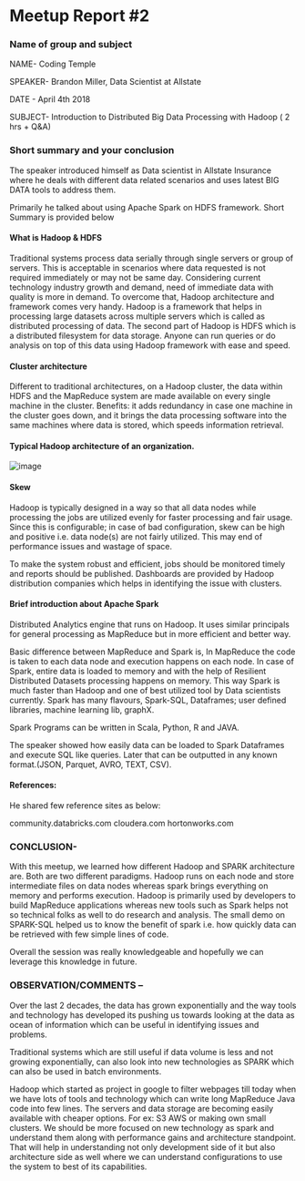 # Meetup Report #2

### Name of group and subject

NAME- Coding Temple

SPEAKER- Brandon Miller, Data Scientist at Allstate

DATE - April 4th 2018

SUBJECT- Introduction to Distributed Big Data Processing with Hadoop ( 2 hrs + Q&A)

### Short summary and your conclusion

The speaker introduced himself as Data scientist in Allstate Insurance where he deals with different data related scenarios and uses latest BIG DATA tools to address them.

Primarily he talked about using Apache Spark on HDFS framework. Short Summary is provided below

#### What is Hadoop & HDFS
Traditional systems process data serially through single servers or group of servers. This is acceptable in scenarios where data requested is not required immediately or may not be same day. Considering current technology industry growth and demand, need of immediate data with quality is more in demand. To overcome that, Hadoop architecture and framework comes very handy.
Hadoop is a framework that helps in processing large datasets across multiple servers which is called as distributed processing of data. 
The second part of Hadoop is HDFS which is a distributed filesystem for data storage.
Anyone can run queries or do analysis on top of this data using Hadoop framework with ease and speed.

#### Cluster architecture
Different to traditional architectures, on a Hadoop cluster, the data within HDFS and the MapReduce system are made available on every single machine in the cluster. Benefits: it adds redundancy in case one machine in the cluster goes down, and it brings the data processing software into the same machines where data is stored, which speeds information retrieval.

#### Typical Hadoop architecture of an organization. 

![image](https://user-images.githubusercontent.com/35637485/39381635-69d97c98-4a28-11e8-95c2-66ac44b7b8c4.png)

#### Skew
Hadoop is typically designed in a way so that all data nodes while processing the jobs are utilized evenly for faster processing and fair usage. Since this is configurable; in case of bad configuration, skew can be high and positive i.e. data node(s) are not fairly utilized. This may end of performance issues and wastage of space.

To make the system robust and efficient, jobs should be monitored timely and reports should be published. Dashboards are provided by Hadoop distribution companies which helps in identifying the issue with clusters. 

#### Brief introduction about Apache Spark
Distributed Analytics engine that runs on Hadoop. It uses similar principals for general processing as MapReduce but in more efficient and better way.

Basic difference between MapReduce and Spark is, In MapReduce the code is taken to each data node and execution happens on each node. In case of Spark, entire data is loaded to memory and with the help of Resilient Distributed Datasets processing happens on memory. 
This way Spark is much faster than Hadoop and one of best utilized tool by Data scientists currently.
Spark has many flavours, Spark-SQL, Dataframes; user defined libraries, machine learning lib, graphX.

Spark Programs can be written in Scala, Python, R and JAVA.

The speaker showed how easily data can be loaded to Spark Dataframes and execute SQL like queries. Later that can be outputted in any known format.(JSON, Parquet, AVRO, TEXT, CSV).


#### References:
He shared few reference sites as below:

community.databricks.com
cloudera.com
hortonworks.com

### CONCLUSION-

With this meetup, we learned how different Hadoop and SPARK architecture are. Both are two different paradigms. Hadoop runs on each node and store intermediate files on data nodes whereas spark brings everything on memory and performs execution. 
Hadoop is primarily used by developers to build MapReduce applications whereas new tools such as Spark helps not so technical folks as well to do research and analysis. 
The small demo on SPARK-SQL helped us to know the benefit of spark i.e. how quickly data can be retrieved with few simple lines of code.

Overall the session was really knowledgeable and hopefully we can leverage this knowledge in future.

### OBSERVATION/COMMENTS –

Over the last 2 decades, the data has grown exponentially and the way tools and technology has developed its pushing us towards looking at the data as ocean of information which can be useful in identifying issues and problems.

Traditional systems which are still useful if data volume is less and not growing exponentially, can also look into new technologies as SPARK which can also be used in batch environments.

Hadoop which started as project in google to filter webpages till today when we have lots of tools and technology which can write long MapReduce Java code into few lines.
The servers and data storage are becoming easily available with cheaper options. For ex: S3 AWS or making own small clusters.  We should be more focused on new technology as spark and understand them along with performance gains and architecture standpoint. That will help in understanding not only development side of it but also architecture side as well where we can understand configurations to use the system to best of its capabilities.
